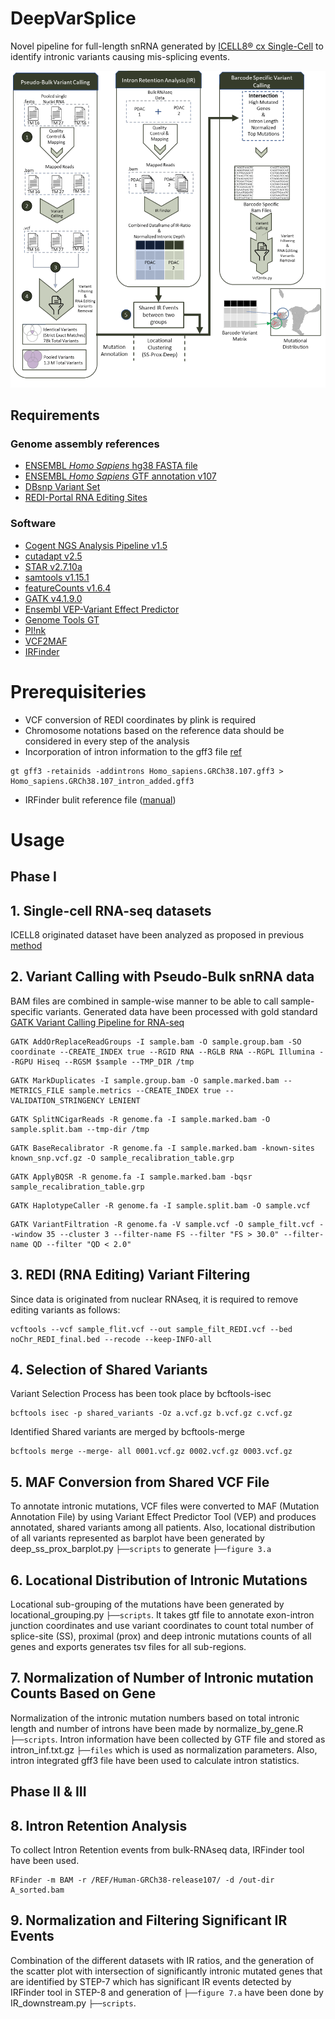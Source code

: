 # DeepVarSplice
Novel pipeline for full-length snRNA generated by [ICELL8&reg; cx Single-Cell](https://www.takarabio.com/products/automation-systems/icell8-system-and-software/icell8-cx-single-cell-system) to identify intronic variants causing mis-splicing events.

![alt text](pipeline_updated.png)

## Requirements
### Genome assembly references
- [ENSEMBL _Homo Sapiens_ hg38 FASTA file](http://ftp.ensembl.org/pub/release-107/fasta/homo_sapiens/dna/Homo_sapiens.GRCh38.dna.primary_assembly.fa.gz)
- [ENSEMBL _Homo Sapiens_ GTF annotation v107](http://ftp.ensembl.org/pub/release-103/gtf/homo_sapiens/Homo_sapiens.GRCh38.107.gtf.gz)
- [DBsnp Variant Set](https://ftp.ncbi.nih.gov/snp/organisms/human_9606/VCF/)
- [REDI-Portal RNA Editing Sites](http://srv00.recas.ba.infn.it/webshare/ATLAS/donwload/TABLE1_hg38.txt.gz)
### Software
- [Cogent NGS Analysis Pipeline v1.5](https://www.takarabio.com/products/automation-systems/icell8-system-and-software/bioinformatics-tools/cogent-ngs-analysis-pipeline)
- [cutadapt v2.5](https://cutadapt.readthedocs.io/en/stable/)
- [STAR v2.7.10a](https://github.com/alexdobin/STAR)
- [samtools v1.15.1](https://www.htslib.org/)
- [featureCounts v1.6.4](https://cutadapt.readthedocs.io/en/stable/)
- [GATK v4.1.9.0](https://gatk.broadinstitute.org/hc/en-us)
- [Ensembl VEP-Variant Effect Predictor](https://github.com/Ensembl/ensembl-vep)
- [Genome Tools GT](http://genometools.org/tools/gt.html)
- [Pl!nk](https://zzz.bwh.harvard.edu/plink/)
- [VCF2MAF](https://github.com/mskcc/vcf2maf)
- [IRFinder](https://github.com/williamritchie/IRFinder/wiki)

# Prerequisiteries
- VCF conversion of REDI coordinates by plink is required
- Chromosome notations based on the reference data should be considered in every step of the analysis
- Incorporation of intron information to the gff3 file [ref](https://www.biostars.org/p/242745/)
```Shell
gt gff3 -retainids -addintrons Homo_sapiens.GRCh38.107.gff3 > Homo_sapiens.GRCh38.107_intron_added.gff3
```
- IRFinder bulit reference file ([manual](https://github.com/williamritchie/IRFinder/wiki/Build-Reference))

# Usage
## Phase I

## 1. Single-cell RNA-seq datasets
ICELL8 originated dataset have been analyzed as proposed in previous [method](https://github.com/UKHG-NIG/single-cell-cellenion-icell8#1-single-cell-rna-seq-datasets)

## 2. Variant Calling with Pseudo-Bulk snRNA data
BAM files are combined in sample-wise manner to be able to call sample-specific variants.
Generated data have been processed with gold standard [GATK Variant Calling Pipeline for RNA-seq](https://gatk.broadinstitute.org/hc/en-us/articles/360035531192-RNAseq-short-variant-discovery-SNPs-Indels-)

```Shell
GATK AddOrReplaceReadGroups -I sample.bam -O sample.group.bam -SO coordinate --CREATE_INDEX true --RGID RNA --RGLB RNA --RGPL Illumina --RGPU Hiseq --RGSM $sample --TMP_DIR /tmp
```
```Shell
GATK MarkDuplicates -I sample.group.bam -O sample.marked.bam --METRICS_FILE sample.metrics --CREATE_INDEX true --VALIDATION_STRINGENCY LENIENT
```
```Shell
GATK SplitNCigarReads -R genome.fa -I sample.marked.bam -O sample.split.bam --tmp-dir /tmp
```
```Shell
GATK BaseRecalibrator -R genome.fa -I sample.marked.bam -known-sites known_snp.vcf.gz -O sample_recalibration_table.grp
```
```Shell
GATK ApplyBQSR -R genome.fa -I sample.marked.bam -bqsr sample_recalibration_table.grp 
```
```Shell
GATK HaplotypeCaller -R genome.fa -I sample.split.bam -O sample.vcf
```
```Shell
GATK VariantFiltration -R genome.fa -V sample.vcf -O sample_filt.vcf --window 35 --cluster 3 --filter-name FS --filter "FS > 30.0" --filter-name QD --filter "QD < 2.0"
```

## 3. REDI (RNA Editing) Variant Filtering
Since data is originated from nuclear RNAseq, it is required to remove editing variants as follows:

```Shell
vcftools --vcf sample_flit.vcf --out sample_filt_REDI.vcf --bed noChr_REDI_final.bed --recode --keep-INFO-all
```
## 4. Selection of Shared Variants
Variant Selection Process has been took place by bcftools-isec
```Shell
bcftools isec -p shared_variants -Oz a.vcf.gz b.vcf.gz c.vcf.gz
```
Identified Shared variants are merged by bcftools-merge
```Shell
bcftools merge --merge- all 0001.vcf.gz 0002.vcf.gz 0003.vcf.gz
```
## 5. MAF Conversion from Shared VCF File
To annotate intronic mutations, VCF files were converted to MAF (Mutation Annotation File) by using Variant Effect Predictor Tool (VEP) and produces annotated, shared variants among all patients. Also, locational distribution of all variants represented as barplot have been generated by deep_ss_prox_barplot.py ```├──scripts``` to generate ```├──figure 3.a``` 

## 6. Locational Distribution of Intronic Mutations
Locational sub-grouping of the mutations have been generated by locational_grouping.py ```├──scripts```. It takes gtf file to annotate exon-intron junction coordinates and use variant coordinates to count total number of splice-site (SS), proximal (prox) and deep intronic mutations counts of all genes and exports generates tsv files for all sub-regions.

## 7. Normalization of Number of Intronic mutation Counts Based on Gene
Normalization of the intronic mutation numbers based on total intronic length and number of introns have been made by normalize_by_gene.R ```├──scripts```. Intron information have been collected by GTF file and stored as intron_inf.txt.gz ```├──files``` which is used as normalization parameters. Also, intron integrated gff3 file have been used to calculate intron statistics.

## Phase II & III
## 8. Intron Retention Analysis
To collect Intron Retention events from bulk-RNAseq data, IRFinder tool have been used.
```Shell
RFinder -m BAM -r /REF/Human-GRCh38-release107/ -d /out-dir A_sorted.bam
```
## 9. Normalization and Filtering Significant IR Events
Combination of the different datasets with IR ratios, and the generation of the scatter plot with intersection of significantly intronic mutated genes that are identified by STEP-7 which has significant IR events detected by IRFinder tool in STEP-8 and generation of ```├──figure 7.a``` have been done by IR_downstream.py ```├──scripts```.
